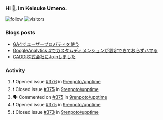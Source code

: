 ### Hi 👋, Im Keisuke Umeno.

<!--
**9renpoto/9renpoto** is a ✨ _special_ ✨ repository because its `README.md` (this file) appears on your GitHub profile.

Here are some ideas to get you started:

- 🔭 I’m currently working on ...
- 🌱 I’m currently learning ...
- 👯 I’m looking to collaborate on ...
- 🤔 I’m looking for help with ...
- 💬 Ask me about ...
- 📫 How to reach me: ...
- 😄 Pronouns: ...
- ⚡ Fun fact: ...
-->

![follow](https://img.shields.io/github/followers/9renpoto?label=Follow&style=social)
![visitors](https://komarev.com/ghpvc/?username=9renpoto&label=Profile%20views&color=0e75b6&style=flat)

### Blogs posts

<!-- BLOG-POST-LIST:START -->
- [GA4でユーザープロパティを使う](https://9renpoto.dev/2021/02/21/google-analytics-4-user-properties/)
- [GoogleAnalytics 4でカスタムディメンションが設定できておらずハマる](https://9renpoto.dev/2021/02/13/google-analytics-4/)
- [CADDi株式会社にJoinしました](https://9renpoto.dev/2020/12/05/join/)
<!-- BLOG-POST-LIST:END -->

### Activity

<!--START_SECTION:activity-->
1. ❗️ Opened issue [#376](https://github.com/9renpoto/upptime/issues/376) in [9renpoto/upptime](https://github.com/9renpoto/upptime)
2. ❗️ Closed issue [#375](https://github.com/9renpoto/upptime/issues/375) in [9renpoto/upptime](https://github.com/9renpoto/upptime)
3. 🗣 Commented on [#375](https://github.com/9renpoto/upptime/issues/375) in [9renpoto/upptime](https://github.com/9renpoto/upptime)
4. ❗️ Opened issue [#375](https://github.com/9renpoto/upptime/issues/375) in [9renpoto/upptime](https://github.com/9renpoto/upptime)
5. ❗️ Closed issue [#373](https://github.com/9renpoto/upptime/issues/373) in [9renpoto/upptime](https://github.com/9renpoto/upptime)
<!--END_SECTION:activity-->

<!--START_SECTION:waka-->
<!--END_SECTION:waka-->
